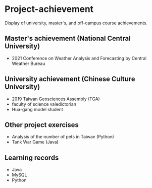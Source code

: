# Project-achievement
Display of university, master's, and off-campus course achievements.

## Master's achievement (National Central University)
+ 2021 Conference on Weather Analysis and Forecasting by Central Weather Bureau

## University achievement (Chinese Culture University)
+ 2019 Taiwan Geosciences Assembly (TGA)
+ faculty of science valedictorian
+ Hua-gang model student

## Other project exercises
+ Analysis of the number of pets in Taiwan (Python)
+ Tank War Game (Java)

## Learning records
+ Java
+ MySQL
+ Python
